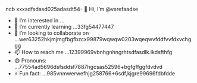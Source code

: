 ncb xxxsdfsdasd025adasdt54- 👋 Hi, I’m @verefaadse
- 👀 I’m interested in ...
- 🌱 I’m currently learning ...33fg54477447
- 💞️ I’m looking to collaborate on ...wer63252hkjmjmgfbgfbzcx99879wqwqw0203wqeqwvfddfvvfdxvchggg
- 📫 How to reach me ...12399969vbnhgnhngrhtsdfasdlk.lkdsfthfg
- 😄 Pronouns: ...77554ad5696dsfsddsf7887hgcsas52596+bgfgffggfdvdvd
- ⚡ Fun fact: ...985vnmwerwefhjg258766+6sdf,kjgre99696fdbfdde
<!---65wercxvsdf GitHub profile.grbgfbfwtw
You can click the Preview link to take a look at 45your changfsd2662dgr4
99gbvcvqa
525603vcf
nbbn66362
dvdvdv
